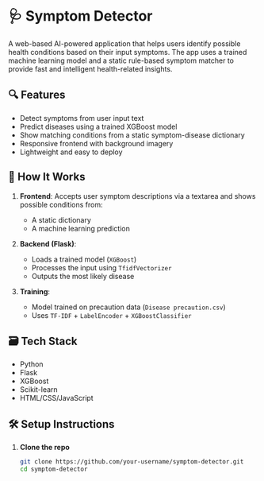 # 🩺 Symptom Detector

A web-based AI-powered application that helps users identify possible health conditions based on their input symptoms. The app uses a trained machine learning model and a static rule-based symptom matcher to provide fast and intelligent health-related insights.

## 🔍 Features

- Detect symptoms from user input text
- Predict diseases using a trained XGBoost model
- Show matching conditions from a static symptom-disease dictionary
- Responsive frontend with background imagery
- Lightweight and easy to deploy

## 🚀 How It Works

1. **Frontend**: Accepts user symptom descriptions via a textarea and shows possible conditions from:
   - A static dictionary
   - A machine learning prediction

2. **Backend (Flask)**:
   - Loads a trained model (`XGBoost`)
   - Processes the input using `TfidfVectorizer`
   - Outputs the most likely disease

3. **Training**:
   - Model trained on precaution data (`Disease precaution.csv`)
   - Uses `TF-IDF` + `LabelEncoder` + `XGBoostClassifier`

## 🗃️ Tech Stack

- Python
- Flask
- XGBoost
- Scikit-learn
- HTML/CSS/JavaScript

## 🛠️ Setup Instructions

1. **Clone the repo**
   ```bash
   git clone https://github.com/your-username/symptom-detector.git
   cd symptom-detector
